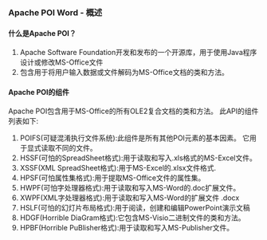 ### Apache POI Word - 概述
#### 什么是Apache POI？
1.  Apache Software Foundation开发和发布的一个开源库，用于使用Java程序设计或修改MS-Office文件
2.  包含用于将用户输入数据或文件解码为MS-Office文档的类和方法。
#### Apache POI的组件
Apache POI包含用于MS-Office的所有OLE2复合文档的类和方法。 此API的组件列表如下:
1.  POIFS(可疑混淆执行文件系统):此组件是所有其他POI元素的基本因素。 它用于显式读取不同的文件。
2.  HSSF(可怕的SpreadSheet格式):用于读取和写入.xls格式的MS-Excel文件。
3.  XSSF(XML SpreadSheet格式):用于MS-Excel的.xlsx文件格式.
4.  HPSF(可怕属性集格式):用于提取MS-Office文件的属性集。
5.  HWPF(可怕字处理器格式):用于读取和写入MS-Word的.doc扩展文件。
6.  XWPF(XML字处理器格式):用于读取和写入MS-Word的扩展文件 .docx
7.  HSLF(可怕的幻灯片布局格式):用于阅读，创建和编辑PowerPoint演示文稿
8.  HDGF(Horrible DiaGram格式):它包含MS-Visio二进制文件的类和方法。
9.  HPBF(Horrible PuBlisher格式):用于读取和写入MS-Publisher文件。

